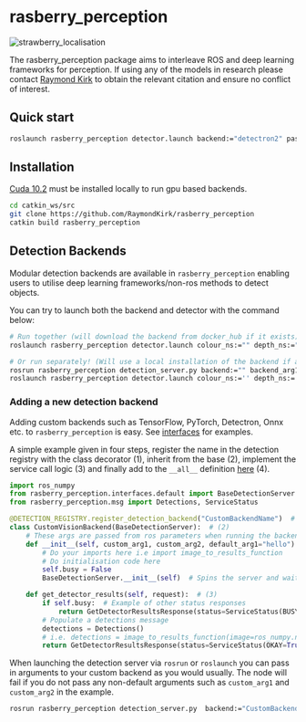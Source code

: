 # rasberry_perception

![strawberry_localisation](https://user-images.githubusercontent.com/16948324/76231446-2c98b380-621d-11ea-8624-8e472c2f08f8.gif)

The rasberry_perception package aims to interleave ROS and deep learning frameworks for perception. If using any of the models in research please contact [Raymond Kirk](https://github.com/RaymondKirk) to obtain the relevant citation and ensure no conflict of interest.

## Quick start

```bash
roslaunch rasberry_perception detector.launch backend:="detectron2" password:="obtain_from_raymond" image_ns:="/your_camera/colour" depth_ns:="/your_camera/depth" score:="0.5"
```

## Installation

[Cuda 10.2](https://developer.nvidia.com/cuda-downloads?target_os=Linux&target_arch=x86_64&target_distro=Ubuntu&target_version=1804&target_type=deblocal) must be installed locally to run gpu based backends. 

```bash
cd catkin_ws/src
git clone https://github.com/RaymondKirk/rasberry_perception
catkin build rasberry_perception
```

## Detection Backends

Modular detection backends are available in `rasberry_perception` enabling users to utilise deep learning 
frameworks/non-ros methods to detect objects. 

You can try to launch both the backend and detector with the command below:

```bash
# Run together (will download the backend from docker_hub if it exists)
roslaunch rasberry_perception detector.launch colour_ns:="" depth_ns:="" score:="" show_vis:="" backend:="" backend_arg1:=""

# Or run separately! (Will use a local installation of the backend if available)
rosrun rasberry_perception detection_server.py backend:="" backend_arg1:=""
roslaunch rasberry_perception detector.launch colour_ns:='' depth_ns:='' score:=''
```

### Adding a new detection backend 

Adding custom backends such as TensorFlow, PyTorch, Detectron, Onnx etc. to `rasberry_perception` is easy. 
See [interfaces](src/rasberry_perception/detection/interfaces/) for examples.

A simple example given in four steps, register the name in the detection registry with the class decorator (1), inherit from the 
base (2), implement the service call logic (3) and finally add to the `__all__` definition 
[here](src/rasberry_perception/detection/interfaces/__init__.py) (4). 


```python
import ros_numpy
from rasberry_perception.interfaces.default import BaseDetectionServer
from rasberry_perception.msg import Detections, ServiceStatus

@DETECTION_REGISTRY.register_detection_backend("CustomBackendName")  # (1)
class CustomVisionBackend(BaseDetectionServer):  # (2)
    # These args are passed from ros parameters when running the backend
    def __init__(self, custom_arg1, custom_arg2, default_arg1="hello"): 
        # Do your imports here i.e import image_to_results_function
        # Do initialisation code here
        self.busy = False 
        BaseDetectionServer.__init__(self)  # Spins the server and waits for requests!

    def get_detector_results(self, request):  # (3)
        if self.busy:  # Example of other status responses
            return GetDetectorResultsResponse(status=ServiceStatus(BUSY=True))
        # Populate a detections message
        detections = Detections()
        # i.e. detections = image_to_results_function(image=ros_numpy.numpify(request.image))
        return GetDetectorResultsResponse(status=ServiceStatus(OKAY=True), results=detections)
```

When launching the detection server via `rosrun` or `roslaunch` you can pass in arguments to your custom backend as you 
would usually. The node will fail if you do not pass any non-default arguments such as `custom_arg1` and `custom_arg2` 
in the example.

```bash
rosrun rasberry_perception detection_server.py  backend:="CustomBackendName" _custom_arg1:="a1" _custom_arg2:="a2" _default_arg1"="world"
```